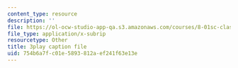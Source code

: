 ```yaml
---
content_type: resource
description: ''
file: https://ol-ocw-studio-app-qa.s3.amazonaws.com/courses/8-01sc-classical-mechanics-fall-2016/754b6a7fc01e5893812aef241f63e13e_WwvDJqtHNBU.vtt
file_type: application/x-subrip
resourcetype: Other
title: 3play caption file
uid: 754b6a7f-c01e-5893-812a-ef241f63e13e
---
```


